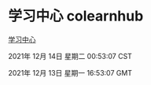 # 学习中心 colearnhub
[学习中心](http://59.174.25.102:56308/colearnhub/)

2021年 12月 14日 星期二 00:53:07 CST

2021年 12月 13日 星期一 16:53:07 GMT
